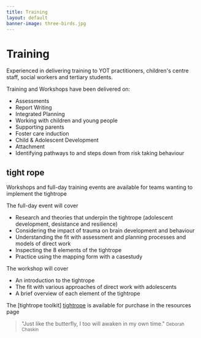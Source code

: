 ```yaml
---
title: Training
layout: default
banner-image: three-birds.jpg
---
```


# Training

Experienced in delivering training to YOT practitioners, children's centre staff, social workers and tertiary students. 

Training and Workshops have been delivered on:
 
  - Assessments
  - Report Writing
  - Integrated Planning
  - Working with children and young people
  - Supporting parents 
  - Foster care induction
  - Child & Adolescent Development 
  - Attachment
  - Identifying pathways to and steps down from risk taking behaviour


## tight rope  

Workshops and full-day training events are available for teams wanting to implement the tightrope

The full-day event will cover 
- Research and theories that underpin the tightrope (adolescent development, desistance and resilience)
- Considering the impact of trauma on brain development and behaviour
- Understanding the fit with assessment and planning processes and models of direct work
- Inspecting the 8 elements of the tightrope
- Practice using the mapping form with a casestudy

The workshop will cover
- An introduction to the tightrope
- The fit with various approaches of direct work with adolescents
- A brief overview of each element of the tightrope

The [tightrope toolkit] [tightrope] is available for purchase in the resources page

[tightrope]: /resources.md#tight-rope

> "Just like the butterfly, I too will awaken in my own time."
> <small>Deborah Chaskin</small>
